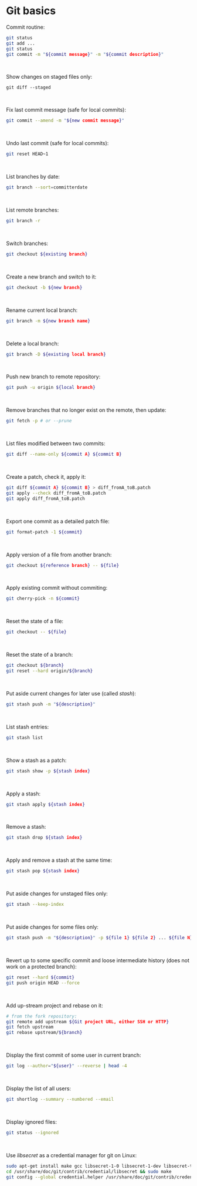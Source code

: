 # Git basics

Commit routine:

```sh
git status
git add ...
git status
git commit -m "${commit message}" -m "${commit description}"
```

&nbsp;

Show changes on staged files only:

```
git diff --staged
```

&nbsp;

Fix last commit message (safe for local commits):

```sh
git commit --amend -m "${new commit message}"
```

&nbsp;

Undo last commit (safe for local commits):

```sh
git reset HEAD~1
```

&nbsp;

List branches by date:

```sh
git branch --sort=committerdate
```

&nbsp;

List remote branches:

```sh
git branch -r
```

&nbsp;

Switch branches:

```sh
git checkout ${existing branch}
```

&nbsp;

Create a new branch and switch to it:

```sh
git checkout -b ${new branch}
```

&nbsp;

Rename current local branch:

```sh
git branch -m ${new branch name}
```

&nbsp;

Delete a local branch:

```sh
git branch -D ${existing local branch}
```

&nbsp;

Push new branch to remote repository:

```sh
git push -u origin ${local branch}
```

&nbsp;

Remove branches that no longer exist on the remote, then update:

```sh
git fetch -p # or --prune
```

&nbsp;

List files modified between two commits:

```sh
git diff --name-only ${commit A} ${commit B}
```

&nbsp;

Create a patch, check it, apply it:

```sh
git diff ${commit A} ${commit B} > diff_fromA_toB.patch
git apply --check diff_fromA_toB.patch
git apply diff_fromA_toB.patch
```

&nbsp;

Export one commit as a detailed patch file:

```sh
git format-patch -1 ${commit}
```

&nbsp;

Apply version of a file from another branch:

```sh
git checkout ${reference branch} -- ${file}
```

&nbsp;

Apply existing commit without commiting:

```sh
git cherry-pick -n ${commit}
```

&nbsp;

Reset the state of a file:

```sh
git checkout -- ${file}
```

&nbsp;

Reset the state of a branch:

```sh
git checkout ${branch}
git reset --hard origin/${branch}
```

&nbsp;

Put aside current changes for later use (called _stash_):

```sh
git stash push -m "${description}"
```

&nbsp;

List stash entries:

```sh
git stash list
```

&nbsp;

Show a stash as a patch:

```sh
git stash show -p ${stash index}
```

&nbsp;

Apply a stash:

```sh
git stash apply ${stash index}
```

&nbsp;

Remove a stash:

```sh
git stash drop ${stash index}
```

&nbsp;

Apply and remove a stash at the same time:

```sh
git stash pop ${stash index}
```

&nbsp;

Put aside changes for unstaged files only:

```sh
git stash --keep-index
```

&nbsp;

Put aside changes for some files only:

```sh
git stash push -m "${description}" -p ${file 1} ${file 2} ... ${file N}
```

&nbsp;

Revert up to some specific commit and loose intermediate history (does not work on a protected branch):

```sh
git reset --hard ${commit}
git push origin HEAD --force
```

&nbsp;

Add up-stream project and rebase on it:

```sh
# from the fork repository:
git remote add upstream ${Git project URL, either SSH or HTTP}
git fetch upstream
git rebase upstream/${branch}
```

&nbsp;

Display the first commit of some user in current branch:

```sh
git log --author="${user}" --reverse | head -4
```

&nbsp;

Display the list of all users:

```sh
git shortlog --summary --numbered --email
```

&nbsp;

Display ignored files:

```sh
git status --ignored
```

&nbsp;

Use _libsecret_ as a credential manager for git on Linux:

```sh
sudo apt-get install make gcc libsecret-1-0 libsecret-1-dev libsecret-tools seahorse
cd /usr/share/doc/git/contrib/credential/libsecret && sudo make
git config --global credential.helper /usr/share/doc/git/contrib/credential/libsecret/git-credential-libsecret
```
